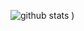 ![github stats](https://github-readme-stats.vercel.app/api?username=adiva-itsavirus&show_icons=true&count_private=true)
)
